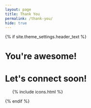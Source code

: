 ```yaml
---
layout: page
title: Thank You
permalink: /thank-you/
hide: true
---
```


{% if site.theme_settings.header_text %}
<div class="call-out">
  <h1>You're awesome!</h1>
  <div class="divider"></div>
  <h1>Let's connect soon!</h1>
  <div class="divider"></div>
  <!-- Social icons from Font Awesome, if enabled -->
  <ul>
    {% include icons.html %}
  </ul>
</div>
{% endif %}

